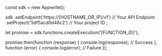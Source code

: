const sdk = new Appwrite();

sdk
    .setEndpoint('https://[HOSTNAME_OR_IP]/v1') // Your API Endpoint
    .setProject('5df5acd0d48c2') // Your project ID
;

let promise = sdk.functions.createExecution('[FUNCTION_ID]');

promise.then(function (response) {
    console.log(response); // Success
}, function (error) {
    console.log(error); // Failure
});